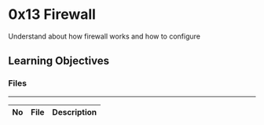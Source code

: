 # 0x13 Firewall

Understand about how firewall works and how to configure

## Learning Objectives

### Files
---
No | File | Description
---|---|---

